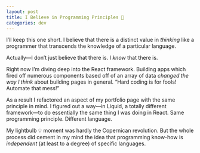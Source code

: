 ```yaml
---
layout: post
title: I Believe in Programming Principles 🧠
categories: dev
---
```

I’ll keep this one short. I believe that there is a distinct value in *thinking* like a programmer that transcends the knowledge of a particular language.

Actually—I don’t just believe that there is. I *know* that there is.

Right now I’m diving deep into the React framework. Building apps which fired off numerous components based off of an array of data *changed the way I think* about building pages in general. “Hard coding is for fools! Automate that mess!”

As a result I refactored an aspect of my portfolio page with the same principle in mind. I figured out a way—in Liquid, a totally different framework—to do essentially the same thing I was doing in React. Same programming principle. Different language.

My lightbulb 💡 moment was hardly the Copernican revolution. But the whole process did cement in my mind the idea that programming know-how is *independent* (at least to a degree) of specific languages.